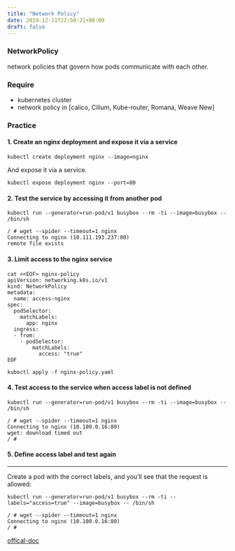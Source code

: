 ```yaml
---
title: "Network Policy"
date: 2019-12-11T22:50:21+08:00
draft: false
---
```


### NetworkPolicy

network policies that govern how pods communicate with each other.

###  Require
- kubernetes cluster
- network policy in [calico, Cilium, Kube-router, Romana, Weave New]

### Practice
#### 1. Create an nginx deployment and expose it via a service
```
kubectl create deployment nginx --image=nginx
```

And expose it via a service.
```
kubectl expose deployment nginx --port=80
```

#### 2. Test the service by accessing it from another pod
```
kubectl run --generator=run-pod/v1 busybox --rm -ti --image=busybox -- /bin/sh
```

```
/ # wget --spider --timeout=1 nginx
Connecting to nginx (10.111.193.237:80)
remote file exists
```

#### 3. Limit access to the nginx service
```
cat <<EOF> nginx-policy
apiVersion: networking.k8s.io/v1
kind: NetworkPolicy
metadata:
  name: access-nginx
spec:
  podSelector:
    matchLabels:
      app: nginx
  ingress:
  - from:
    - podSelector:
        matchLabels:
          access: "true"
EOF
```
```
kubectl apply -f nginx-policy.yaml
```

#### 4. Test access to the service when access label is not defined
```
kubectl run --generator=run-pod/v1 busybox --rm -ti --image=busybox -- /bin/sh
```
```
/ # wget --spider --timeout=1 nginx
Connecting to nginx (10.100.0.16:80)
wget: download timed out
/ #
```

#### 5. Define access label and test again
---
Create a pod with the correct labels, and you’ll see that the request is allowed:
```
kubectl run --generator=run-pod/v1 busybox --rm -ti --labels="access=true" --image=busybox -- /bin/sh
```
```
/ # wget --spider --timeout=1 nginx
Connecting to nginx (10.100.0.16:80)
/ #
```






[offical-doc](https://kubernetes.io/docs/tasks/administer-cluster/declare-network-policy/#assign-the-policy-to-the-service)